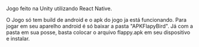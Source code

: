 Jogo feito na Unity utilizando React Native.

O Jogo só tem build de android e o apk do jogo ja está funcionando.
Para jogar em seu aparelho android é só baixar a pasta "APKFlapyBird".
Já com a pasta em sua posse, basta colocar o arquivo flappy.apk em seu dispositivo e instalar.

